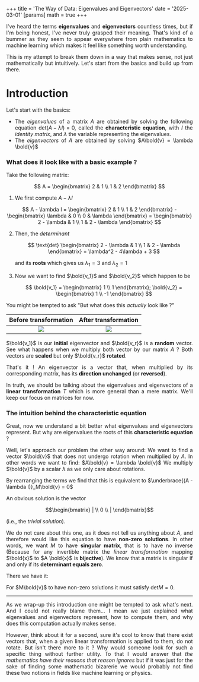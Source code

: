 +++
title = 'The Way of Data: Eigenvalues and Eigenvectors'
date = '2025-03-01'
[params]
  math = true
+++

<div style="text-align: justify">

I've heard the terms **eigenvalues** and **eigenvectors** countless times, but if I'm being honest, I've never truly grasped their meaning. That's kind of a bummer as they seem to appear everywhere from plain mathematics to machine learning which makes it feel like something worth understanding.

This is my attempt to break them down in a way that makes sense, not just mathematically but intuitively. Let's start from the basics and build up from there.

# Introduction

Let's start with the basics:

- The _eigenvalues_ of a matrix $A$ are obtained by solving the following equation $\text{det}(A-\lambda I) = 0$, called the **characteristic equation**, with $I$ the _identity matrix_, and $\lambda$ the variable representing the eigenvalues.
- The _eigenvectors_ of $A$ are obtained by solving $A\bold{v} = \lambda \bold{v}$

### What does it look like with a basic example ?

Take the following matrix:

$$
A = \begin{bmatrix}
2 & 1 \\
1 & 2
\end{bmatrix}
$$

1. We first compute $A - \lambda I$

$$
A - \lambda I =
\begin{bmatrix}
2 & 1 \\
1 & 2
\end{bmatrix} - \begin{bmatrix}
\lambda & 0 \\
0 & \lambda
\end{bmatrix} = \begin{bmatrix}
2 - \lambda & 1 \\
1 & 2 - \lambda
\end{bmatrix}
$$

2. Then, the _determinant_

   $$
   \text{det} \begin{bmatrix}
   2 - \lambda & 1 \\
   1 & 2 - \lambda
   \end{bmatrix} = \lambda^2 - 4\lambda + 3
   $$

   and its **roots** which gives us $\lambda_1 = 3$ and $\lambda_2 = 1$

3. Now we want to find $\bold{v_1}$ and $\bold{v_2}$ which happen to be

   $$
   \bold{v_1} = \begin{bmatrix}
   1 \\
   1
   \end{bmatrix}; \bold{v_2} = \begin{bmatrix}
   1 \\
   -1
   \end{bmatrix}
   $$

You might be tempted to ask "But what does this _actually_ look like ?"

|                    Before transformation                     |                    After transformation                     |
| :----------------------------------------------------------: | :---------------------------------------------------------: |
| ![](/eigenvalues_and_eigenvectors/before_transformation.png) | ![](/eigenvalues_and_eigenvectors/after_transformation.png) |

$\bold{v_1}$ is our **initial** eigenvector and $\bold{v_r}$ is a **random** vector. See what happens when we multiply both vector by our matrix $A$ ? Both vectors are **scaled** but only $\bold{v_r}$ **rotated**.

That's it ! An eigenvector is a vector that, when multiplied by its corresponding matrix, has its **direction unchanged** (or **reversed**).

In truth, we should be talking about the eigenvalues and eigenvectors of a **linear transformation** $T$ which is more general than a mere matrix. We'll keep our focus on matrices for now.

### The intuition behind the characteristic equation

Great, now we understand a bit better what eigenvalues and eigenvectors represent. But why are eigenvalues the roots of this **characteristic equation** ?

Well, let's approach our problem the other way around: We want to find a vector $\bold{v}$ that does not undergo rotation when multiplied by $A$. In other words we want to find: $A\bold{v} = \lambda \bold{v}$ We multiply $\bold{v}$ by a scalar $\lambda$ as we only care about rotations.

By rearranging the terms we find that this is equivalent to $\underbrace{(A - \lambda I)}_M\bold{v} = 0$

An obvious solution is the vector

$$\begin{bmatrix} | \\ 0 \\ | \end{bmatrix}$$

(i.e., the _trivial solution_).

We do not care about this one, as it does not tell us anything about $A$, and therefore would like this equation to have **non-zero solutions**. In other words, we want $M$ to have **singular matrix**, that is to have no inverse (Because for any invertible matrix the _linear transformation_ mapping $\bold{x}$ to $A \bold{x}$ is **bijective**). We know that a matrix is singular if and only if its **determinant equals zero**.

There we have it:

For $M\bold{v}$ to have non-zero solutions it must satisfy $\text{det}M = 0$.

---

As we wrap-up this introduction one might be tempted to ask what's next. And I could not really blame them... I mean we just explained what eigenvalues and eigenvectors represent, how to compute them, and why does this computation actually makes sense.

However, think about it for a second, sure it's cool to know that there exist vectors that, when a given linear transformation is applied to them, do not rotate. But isn't there more to it ? Why would someone look for such a specific thing without further utility. To that I would answer that _the mathematics have their reasons that reason ignores_ but if it was just for the sake of finding some mathematic bizarerie we would probably not find these two notions in fields like machine learning or physics.
